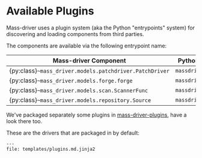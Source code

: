 # Available Plugins

Mass-driver uses a plugin system (aka the Python "entrypoints" system) for
discovering and loading components from third parties.

The components are available via the following entrypoint name:

| Mass-driver Component                                   | Python entrypoint     |
|---------------------------------------------------------|-----------------------|
| {py:class}`~mass_driver.models.patchdriver.PatchDriver` | `massdriver.drivers`  |
| {py:class}`~mass_driver.models.forge.forge`             | `massdriver.forges`   |
| {py:class}`~mass_driver.models.scan.ScannerFunc`        | `massdriver.scanners` |
| {py:class}`~mass_driver.models.repository.Source`       | `massdriver.sources`  |

We've packaged separately some plugins in
[mass-driver-plugins](https://github.com/OverkillGuy/mass-driver-plugins), have
a look there too.

These are the drivers that are packaged in by default:

```{jinja} plugins
---
file: templates/plugins.md.jinja2
```
